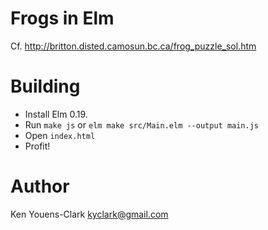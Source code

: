# Frogs in Elm

Cf. http://britton.disted.camosun.bc.ca/frog_puzzle_sol.htm

# Building

* Install Elm 0.19. 
* Run `make js` or `elm make src/Main.elm --output main.js`
* Open `index.html`
* Profit!

# Author

Ken Youens-Clark <kyclark@gmail.com>
